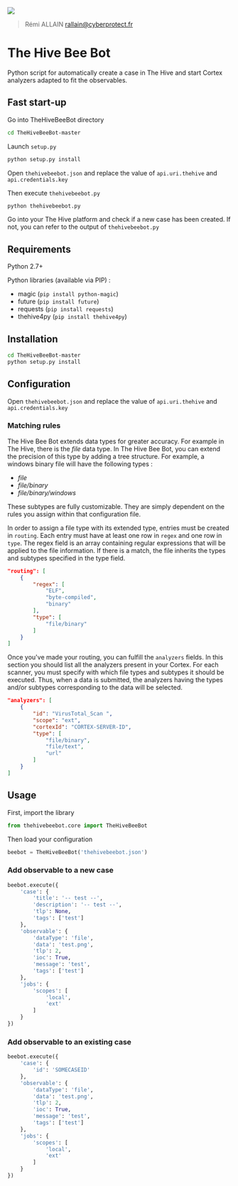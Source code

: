 
![](https://www.cyberprotect.fr/wp-content/uploads/2015/12/Logo-340-156-web-noir.png)

> Rémi ALLAIN <rallain@cyberprotect.fr>

# The Hive Bee Bot 

Python script for automatically create a case in The Hive and start Cortex analyzers adapted to fit the observables.

## Fast start-up

Go into TheHiveBeeBot directory

```bash
cd TheHiveBeeBot-master
```

Launch `setup.py`

```bash
python setup.py install
```

Open `thehivebeebot.json` and replace the value of `api.uri.thehive` and `api.credentials.key`

Then execute `thehivebeebot.py`

```bash
python thehivebeebot.py
```

Go into your The Hive platform and check if a new case has been created. If not, you can refer to the output of `thehivebeebot.py`

## Requirements

Python 2.7+

Python libraries (available via PIP) :

- magic (`pip install python-magic`)
- future (`pip install future`)
- requests (`pip install requests`)
- thehive4py (`pip install thehive4py`)

## Installation

```bash
cd TheHiveBeeBot-master
python setup.py install
```

## Configuration

Open `thehivebeebot.json` and replace the value of `api.uri.thehive` and `api.credentials.key`

### Matching rules

The Hive Bee Bot extends data types for greater accuracy. For example in The Hive, there is the *file* data type. In The Hive Bee Bot, you can extend the precision of this type by adding a tree structure. For example, a windows binary file will have the following types :

- *file*
- *file/binary*
- *file/binary/windows*

These subtypes are fully customizable. They are simply dependent on the rules you assign within that configuration file.

In order to assign a file type with its extended type, entries must be created in `routing`. Each entry must have at least one row in `regex` and one row in `type`. The regex field is an array containing regular expressions that will be applied to the file information. If there is a match, the file inherits the types and subtypes specified in the type field.

```json
"routing": [
    {
        "regex": [
            "ELF",
            "byte-compiled",
            "binary"
        ],
        "type": [
            "file/binary"
        ]
    }
]
```

Once you've made your routing, you can fulfill the `analyzers` fields. In this section you should list all the analyzers present in your Cortex. For each scanner, you must specify with which file types and subtypes it should be executed. Thus, when a data is submitted, the analyzers having the types and/or subtypes corresponding to the data will be selected.

```json
"analyzers": [
    {
        "id": "VirusTotal_Scan ",
        "scope": "ext",
        "cortexId": "CORTEX-SERVER-ID",
        "type": [
            "file/binary",
            "file/text",
            "url"
        ]
    }
]
```

## Usage

First, import the library

```python
from thehivebeebot.core import TheHiveBeeBot
```

Then load your configuration

```python
beebot = TheHiveBeeBot('thehivebeebot.json')
```

### Add observable to a new case

```python
beebot.execute({
    'case': {
        'title': '-- test --',
        'description': '-- test --',
        'tlp': None,
        'tags': ['test']
    },
    'observable': {
        'dataType': 'file',
        'data': 'test.png',
        'tlp': 2,
        'ioc': True,
        'message': 'test',
        'tags': ['test']
    },
    'jobs': {
        'scopes': [
            'local',
            'ext'
        ]
    }
})
```

### Add observable to an existing case

```python
beebot.execute({
    'case': {
        'id': 'SOMECASEID'
    },
    'observable': {
        'dataType': 'file',
        'data': 'test.png',
        'tlp': 2,
        'ioc': True,
        'message': 'test',
        'tags': ['test']
    },
    'jobs': {
        'scopes': [
            'local',
            'ext'
        ]
    }
})
```